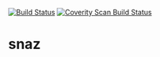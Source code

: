 [![Build Status](https://travis-ci.org/MrBenGriffin/Knot.svg?branch=master)](https://travis-ci.org/MrBenGriffin/Knot?branch=master) 
<a href="https://scan.coverity.com/projects/mrbengriffin-snaz">
  <img alt="Coverity Scan Build Status"
       src="https://scan.coverity.com/projects/18991/badge.svg"/>
</a>

# snaz
